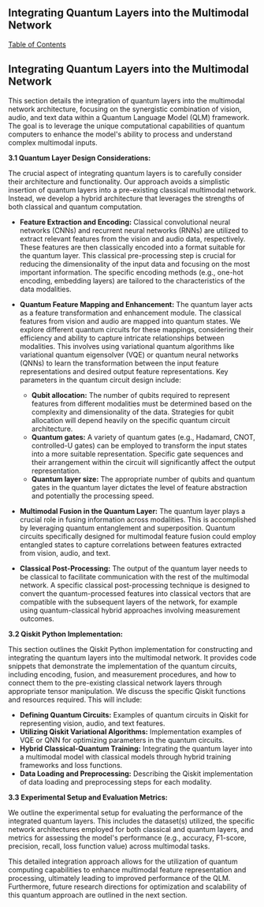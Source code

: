 ## Integrating Quantum Layers into the Multimodal Network

[Table of Contents](#table-of-contents)

## Integrating Quantum Layers into the Multimodal Network

This section details the integration of quantum layers into the multimodal network architecture, focusing on the synergistic combination of vision, audio, and text data within a Quantum Language Model (QLM) framework.  The goal is to leverage the unique computational capabilities of quantum computers to enhance the model's ability to process and understand complex multimodal inputs.

**3.1 Quantum Layer Design Considerations:**

The crucial aspect of integrating quantum layers is to carefully consider their architecture and functionality.  Our approach avoids a simplistic insertion of quantum layers into a pre-existing classical multimodal network. Instead, we develop a hybrid architecture that leverages the strengths of both classical and quantum computation.

* **Feature Extraction and Encoding:**  Classical convolutional neural networks (CNNs) and recurrent neural networks (RNNs) are utilized to extract relevant features from the vision and audio data, respectively. These features are then classically encoded into a format suitable for the quantum layer.  This classical pre-processing step is crucial for reducing the dimensionality of the input data and focusing on the most important information.  The specific encoding methods (e.g., one-hot encoding, embedding layers) are tailored to the characteristics of the data modalities.

* **Quantum Feature Mapping and Enhancement:**  The quantum layer acts as a feature transformation and enhancement module.  The classical features from vision and audio are mapped into quantum states.  We explore different quantum circuits for these mappings, considering their efficiency and ability to capture intricate relationships between modalities.  This involves using variational quantum algorithms like variational quantum eigensolver (VQE) or quantum neural networks (QNNs) to learn the transformation between the input feature representations and desired output feature representations.  Key parameters in the quantum circuit design include:
    * **Qubit allocation:**  The number of qubits required to represent features from different modalities must be determined based on the complexity and dimensionality of the data.  Strategies for qubit allocation will depend heavily on the specific quantum circuit architecture.
    * **Quantum gates:**  A variety of quantum gates (e.g., Hadamard, CNOT, controlled-U gates) can be employed to transform the input states into a more suitable representation.  Specific gate sequences and their arrangement within the circuit will significantly affect the output representation.
    * **Quantum layer size:**  The appropriate number of qubits and quantum gates in the quantum layer dictates the level of feature abstraction and potentially the processing speed.

* **Multimodal Fusion in the Quantum Layer:** The quantum layer plays a crucial role in fusing information across modalities. This is accomplished by leveraging quantum entanglement and superposition.  Quantum circuits specifically designed for multimodal feature fusion could employ entangled states to capture correlations between features extracted from vision, audio, and text.

* **Classical Post-Processing:**  The output of the quantum layer needs to be classical to facilitate communication with the rest of the multimodal network. A specific classical post-processing technique is designed to convert the quantum-processed features into classical vectors that are compatible with the subsequent layers of the network, for example using quantum-classical hybrid approaches involving measurement outcomes.

**3.2 Qiskit Python Implementation:**

This section outlines the Qiskit Python implementation for constructing and integrating the quantum layers into the multimodal network.  It provides code snippets that demonstrate the implementation of the quantum circuits, including encoding, fusion, and measurement procedures, and how to connect them to the pre-existing classical network layers through appropriate tensor manipulation.  We discuss the specific Qiskit functions and resources required. This will include:

* **Defining Quantum Circuits:**  Examples of quantum circuits in Qiskit for representing vision, audio, and text features.
* **Utilizing Qiskit Variational Algorithms:**  Implementation examples of VQE or QNN for optimizing parameters in the quantum circuits.
* **Hybrid Classical-Quantum Training:**  Integrating the quantum layer into a multimodal model with classical models through hybrid training frameworks and loss functions.
* **Data Loading and Preprocessing:**  Describing the Qiskit implementation of data loading and preprocessing steps for each modality.


**3.3 Experimental Setup and Evaluation Metrics:**

We outline the experimental setup for evaluating the performance of the integrated quantum layers. This includes the dataset(s) utilized, the specific network architectures employed for both classical and quantum layers, and metrics for assessing the model's performance (e.g., accuracy, F1-score, precision, recall, loss function value) across multimodal tasks.


This detailed integration approach allows for the utilization of quantum computing capabilities to enhance multimodal feature representation and processing, ultimately leading to improved performance of the QLM.  Furthermore, future research directions for optimization and scalability of this quantum approach are outlined in the next section.


<a id='chapter-4-subchapter-3'></a>